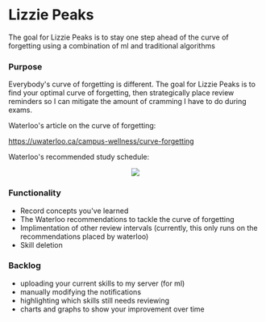 # Lizzie Peaks

The goal for Lizzie Peaks is to stay one step ahead of the curve of forgetting using a combination of ml and traditional algorithms

### Purpose

Everybody's curve of forgetting is different. The goal for Lizzie Peaks is to find your optimal curve of forgetting, then strategically place review reminders so I can mitigate the amount of cramming I have to do during exams.


Waterloo's article on the curve of forgetting:

https://uwaterloo.ca/campus-wellness/curve-forgetting

Waterloo's recommended study schedule:
<p align="center">
  <img src="https://uwaterloo.ca/campus-wellness/sites/ca.campus-wellness/files/styles/body-500px-wide/public/uploads/images/curve_0-500x231.gif?itok=KLIKAnPx"/>
</p>


### Functionality
 - Record concepts you've learned
 - The Waterloo recommendations to tackle the curve of forgetting
 - Implimentation of other review intervals (currently, this only runs on the recommendations placed by waterloo)
 - Skill deletion

### Backlog
 - uploading your current skills to my server (for ml)
 - manually modifying the notifications
 - highlighting which skills still needs reviewing
 - charts and graphs to show your improvement over time
